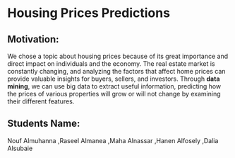 # Housing Prices Predictions
## Motivation:
We chose a topic about housing prices because of its great importance and direct impact on individuals and the economy. The real estate market is constantly changing, and analyzing the factors that affect home prices can provide valuable insights for buyers, sellers, and investors. Through **data mining**, we can use big data to extract useful information, predicting how the prices of various properties will grow or will not change by examining their different features.

## Students Name: 
Nouf Almuhanna ,Raseel Almanea ,Maha Alnassar ,Hanen Alfosely ,Dalia Alsubaie




